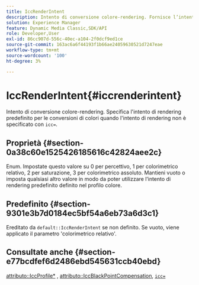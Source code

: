 ```yaml
---
title: IccRenderIntent
description: Intento di conversione colore-rendering. Fornisce l’intento di rendering predefinito per le conversioni dei colori quando l’intento di rendering non è specificato con "icc=".
solution: Experience Manager
feature: Dynamic Media Classic,SDK/API
role: Developer,User
exl-id: 86cc907d-556c-40ec-a104-2f0dcf9ed1ce
source-git-commit: 163ac6a6f44193f1b66ae24059630521d7247eae
workflow-type: tm+mt
source-wordcount: '100'
ht-degree: 3%

---
```


# IccRenderIntent{#iccrenderintent}

Intento di conversione colore-rendering. Specifica l&#39;intento di rendering predefinito per le conversioni di colori quando l&#39;intento di rendering non è specificato con `icc=`.

## Proprietà {#section-0a38c60e1525426185616c42824aee2c}

Enum. Impostate questo valore su 0 per percettivo, 1 per colorimetrico relativo, 2 per saturazione, 3 per colorimetrico assoluto. Mantieni vuoto o imposta qualsiasi altro valore in modo da poter utilizzare l’intento di rendering predefinito definito nel profilo colore.

## Predefinito {#section-9301e3b7d0184ec5bf54a6eb73a6d3c1}

Ereditato da `default::IccRenderIntent` se non definito. Se vuoto, viene applicato il parametro &#39;colorimetrico relativo&#39;.

## Consultate anche {#section-e77bcdfef6d2486ebd545631ccb40ebd}

[attributo::IccProfile*](../../../../../ir-api/material-cat/image-rendering-api-ref/c-ir-material-catalog/c-ir-attributes-reference/r-ir-iccprofilecmyk.md#reference-55aead2d924847ffbd1be4c46add7127) , [attributo::IccBlackPointCompensation](../../../../../ir-api/material-cat/image-rendering-api-ref/c-ir-material-catalog/c-ir-attributes-reference/r-ir-iccblackpointcompensation.md#reference-d939b0cdf6564baaa88deb1059e3b7f0), [`icc=`](../../../../../ir-api/http-protocol/image-rendering-api-ref/c-ir-http-protocol-ref/c-ir-http-protocol-command-reference/r-ir-icc.md#reference-86a2fff3cef24982ad2063d977a16e06)
